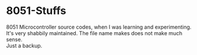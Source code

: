 # 8051-Stuffs
8051 Microcontroller source codes, when I was learning and experimenting. It's very shabbily maintained. The file name makes does not make much sense.  
Just a backup. 
